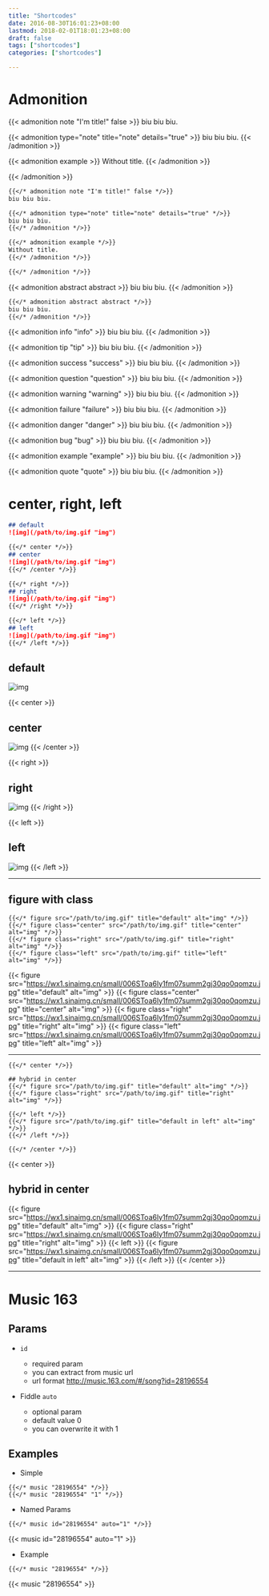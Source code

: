 ```yaml
---
title: "Shortcodes"
date: 2016-08-30T16:01:23+08:00
lastmod: 2018-02-01T18:01:23+08:00
draft: false
tags: ["shortcodes"]
categories: ["shortcodes"]

---
```


# Admonition

{{< admonition note "I'm title!" false >}}
biu biu biu.

{{< admonition type="note" title="note" details="true" >}}
biu biu biu.
{{< /admonition >}}

{{< admonition example >}}
Without title.
{{< /admonition >}}

{{< /admonition >}}

```markdown
{{</* admonition note "I'm title!" false */>}}
biu biu biu.

{{</* admonition type="note" title="note" details="true" */>}}
biu biu biu.
{{</* /admonition */>}}

{{</* admonition example */>}}
Without title.
{{</* /admonition */>}}

{{</* /admonition */>}}
```

<!--more-->

{{< admonition abstract abstract >}}
biu biu biu.
{{< /admonition >}}

```markdown
{{</* admonition abstract abstract */>}}
biu biu biu.
{{</* /admonition */>}}
```

{{< admonition info "info" >}}
biu biu biu.
{{< /admonition >}}

{{< admonition tip "tip" >}}
biu biu biu.
{{< /admonition >}}

{{< admonition success "success" >}}
biu biu biu.
{{< /admonition >}}

{{< admonition question "question" >}}
biu biu biu.
{{< /admonition >}}

{{< admonition warning "warning" >}}
biu biu biu.
{{< /admonition >}}

{{< admonition failure "failure" >}}
biu biu biu.
{{< /admonition >}}

{{< admonition danger "danger" >}}
biu biu biu.
{{< /admonition >}}

{{< admonition bug "bug" >}}
biu biu biu.
{{< /admonition >}}

{{< admonition example "example" >}}
biu biu biu.
{{< /admonition >}}

{{< admonition quote "quote" >}}
biu biu biu.
{{< /admonition >}}

# center, right, left

```markdown
## default
![img](/path/to/img.gif "img")

{{</* center */>}}
## center
![img](/path/to/img.gif "img")
{{</* /center */>}}

{{</* right */>}}
## right
![img](/path/to/img.gif "img")
{{</* /right */>}}

{{</* left */>}}
## left
![img](/path/to/img.gif "img")
{{</* /left */>}}
```

## default
![img](https://wx1.sinaimg.cn/small/006SToa6ly1fm07summ2gj30qo0qomzu.jpg "img")

{{< center >}}
## center
![img](https://wx1.sinaimg.cn/small/006SToa6ly1fm07summ2gj30qo0qomzu.jpg "img")
{{< /center >}}

{{< right >}}
## right
![img](https://wx1.sinaimg.cn/small/006SToa6ly1fm07summ2gj30qo0qomzu.jpg "img")
{{< /right >}}

{{< left >}}
## left
![img](https://wx1.sinaimg.cn/small/006SToa6ly1fm07summ2gj30qo0qomzu.jpg "img")
{{< /left >}}

---

## figure with class 

```
{{</* figure src="/path/to/img.gif" title="default" alt="img" */>}}
{{</* figure class="center" src="/path/to/img.gif" title="center" alt="img" */>}}
{{</* figure class="right" src="/path/to/img.gif" title="right" alt="img" */>}}
{{</* figure class="left" src="/path/to/img.gif" title="left" alt="img" */>}}
```

{{< figure src="https://wx1.sinaimg.cn/small/006SToa6ly1fm07summ2gj30qo0qomzu.jpg" title="default" alt="img" >}}
{{< figure class="center" src="https://wx1.sinaimg.cn/small/006SToa6ly1fm07summ2gj30qo0qomzu.jpg" title="center" alt="img" >}}
{{< figure class="right" src="https://wx1.sinaimg.cn/small/006SToa6ly1fm07summ2gj30qo0qomzu.jpg" title="right" alt="img" >}}
{{< figure class="left" src="https://wx1.sinaimg.cn/small/006SToa6ly1fm07summ2gj30qo0qomzu.jpg" title="left" alt="img" >}}

---

```
{{</* center */>}}

## hybrid in center
{{</* figure src="/path/to/img.gif" title="default" alt="img" */>}}
{{</* figure class="right" src="/path/to/img.gif" title="right" alt="img" */>}}

{{</* left */>}}
{{</* figure src="/path/to/img.gif" title="default in left" alt="img" */>}}
{{</* /left */>}}

{{</* /center */>}}
```

{{< center >}}
## hybrid in center
{{< figure src="https://wx1.sinaimg.cn/small/006SToa6ly1fm07summ2gj30qo0qomzu.jpg" title="default" alt="img" >}}
{{< figure class="right" src="https://wx1.sinaimg.cn/small/006SToa6ly1fm07summ2gj30qo0qomzu.jpg" title="right" alt="img" >}}
{{< left >}}
{{< figure src="https://wx1.sinaimg.cn/small/006SToa6ly1fm07summ2gj30qo0qomzu.jpg" title="default in left" alt="img" >}}
{{< /left >}}
{{< /center >}}

---

# Music 163

## Params
- `id`
  - required param
  - you can extract from music url
  - url format http://music.163.com/#/song?id=28196554

- Fiddle `auto`
  - optional param
  - default value 0
  - you can overwrite it with 1

## Examples

- Simple

```
{{</* music "28196554" */>}}
{{</* music "28196554" "1" */>}}
```

- Named Params

```
{{</* music id="28196554" auto="1" */>}}
```
{{< music id="28196554" auto="1" >}}

- Example

```
{{</* music "28196554" */>}}
```

{{< music "28196554" >}}

<style>
.post-content img {
  height: 64px;
}
</style>
